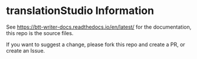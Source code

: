 # translationStudio Information

See https://btt-writer-docs.readthedocs.io/en/latest/ for the documentation, this repo is the source files.

If you want to suggest a change, please fork this repo and create a PR, or create an Issue.
